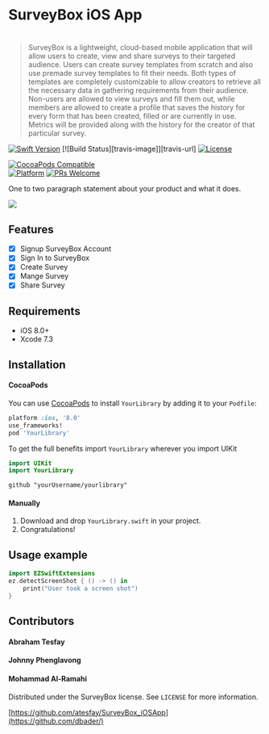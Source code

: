 # SurveyBox iOS App
#
> SurveyBox is a lightweight, cloud-based mobile application that will allow users to create, view and share surveys to their targeted audience. Users can create survey templates from scratch and also use premade survey templates to fit their needs. Both types of templates are completely customizable to allow creators to retrieve all the necessary data in gathering requirements from their audience. Non-users are allowed to view surveys and fill them out, while members are allowed to create a profile that saves the history for every form that has been created, filled or are currently in use. Metrics will be provided along with the history for the creator of that particular survey.

[![Swift Version][swift-image]][swift-url]
[![Build Status][travis-image]][travis-url]
[![License][license-image]][license-url]

[![CocoaPods Compatible](https://img.shields.io/cocoapods/v/EZSwiftExtensions.svg)](https://img.shields.io/cocoapods/v/LFAlertController.svg)  
[![Platform](https://img.shields.io/cocoapods/p/LFAlertController.svg?style=flat)](http://cocoapods.org/pods/LFAlertController)
[![PRs Welcome](https://img.shields.io/badge/PRs-welcome-brightgreen.svg?style=flat-square)](http://makeapullrequest.com)

One to two paragraph statement about your product and what it does.

![](header.png)

## Features

- [x] Signup SurveyBox Account
- [x] Sign In to SurveyBox
- [x] Create Survey
- [x] Mange Survey
- [x] Share Survey

## Requirements

- iOS 8.0+
- Xcode 7.3

## Installation

#### CocoaPods
You can use [CocoaPods](http://cocoapods.org/) to install `YourLibrary` by adding it to your `Podfile`:

```ruby
platform :ios, '8.0'
use_frameworks!
pod 'YourLibrary'
```

To get the full benefits import `YourLibrary` wherever you import UIKit

``` swift
import UIKit
import YourLibrary
```


```
github "yourUsername/yourlibrary"
```
#### Manually
1. Download and drop ```YourLibrary.swift``` in your project.  
2. Congratulations!  

## Usage example

```swift
import EZSwiftExtensions
ez.detectScreenShot { () -> () in
    print("User took a screen shot")
}
```

## Contributors
#### Abraham Tesfay
#### Johnny Phenglavong
#### Mohammad Al-Ramahi





Distributed under the SurveyBox license. See ``LICENSE`` for more information.

[https://github.com/atesfay/SurveyBox_iOSApp](https://github.com/dbader/)

[swift-image]:https://img.shields.io/badge/swift-3.0-orange.svg
[swift-url]: https://swift.org/
[license-image]: https://img.shields.io/badge/License-MIT-blue.svg
[license-url]: LICENSE

